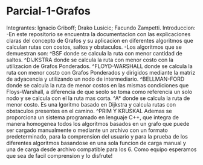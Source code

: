 # Parcial-1-Grafos
Integrantes: Ignacio Griboff; Drako Lusicic; Facundo Zampetti.
Introduccion:
-En este repositorio se encuentra la documentacion con las explicaciones claras del concepto de Grafos y su aplicacion en diferentes algoritmos que calculan rutas con costos, saltos y obstaculos.
-Los algoritmos que se demuestran son:
  ^BSF donde se calcula la ruta con menor cantidad de saltos.
  ^DIJKSTRA donde se calcula la ruta con menor costo con la utilizacion de Grafos Ponderados.
  ^FLOYD-WARSHALL donde se calcula la ruta con menor costo con Grafos Ponderados y dirigidos mediante la matriz de adyacencia y utilizando un nodo de intermediario.
  ^BELLMAN-FORD donde se calcula la ruta de menor costos en las mismas condiciones que Floys-Warshall, a diferencia de que seolo se toma como referencia un solo nodo y se calcula con el la ruta mas corta.
  ^A* donde se calcula la ruta de menor costo. Es una lgoritmo basado en Dijkstra y calcula rutas con obstaculos presentes en el camino.
  ^PRIM Y KRUSKAL 
Ademas se proporciona un sistema programado en lenguaje C++, que integra de manera homogenea todos los algoritmos basados en un grafo que puede ser cargado manualmente o mediante un archivo con un formato predeterminado, para la comprension del usuario y para la prueba de los diferentes algoritmos basandose en una sola funcion de carga manual y una de carga desde archivo compatible para los 6.
Como equipo esperamos que sea de facil comprension y lo disfrute!
